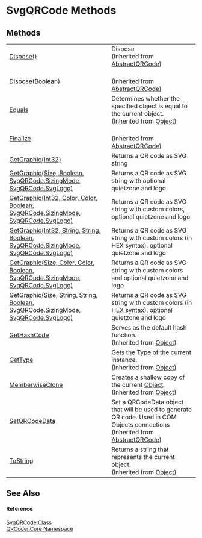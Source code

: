 # SvgQRCode Methods




## Methods
<table>
<tr>
<td><a href="M_QRCoder_Core_AbstractQRCode_Dispose.md">Dispose()</a></td>
<td>Dispose<br />(Inherited from <a href="T_QRCoder_Core_AbstractQRCode.md">AbstractQRCode</a>)</td></tr>
<tr>
<td><a href="M_QRCoder_Core_AbstractQRCode_Dispose_1.md">Dispose(Boolean)</a></td>
<td><br />(Inherited from <a href="T_QRCoder_Core_AbstractQRCode.md">AbstractQRCode</a>)</td></tr>
<tr>
<td><a href="https://learn.microsoft.com/dotnet/api/system.object.equals#system-object-equals(system-object)" target="_blank" rel="noopener noreferrer">Equals</a></td>
<td>Determines whether the specified object is equal to the current object.<br />(Inherited from <a href="https://learn.microsoft.com/dotnet/api/system.object" target="_blank" rel="noopener noreferrer">Object</a>)</td></tr>
<tr>
<td><a href="M_QRCoder_Core_AbstractQRCode_Finalize.md">Finalize</a></td>
<td><br />(Inherited from <a href="T_QRCoder_Core_AbstractQRCode.md">AbstractQRCode</a>)</td></tr>
<tr>
<td><a href="M_QRCoder_Core_SvgQRCode_GetGraphic_3.md">GetGraphic(Int32)</a></td>
<td>Returns a QR code as SVG string</td></tr>
<tr>
<td><a href="M_QRCoder_Core_SvgQRCode_GetGraphic.md">GetGraphic(Size, Boolean, SvgQRCode.SizingMode, SvgQRCode.SvgLogo)</a></td>
<td>Returns a QR code as SVG string with optional quietzone and logo</td></tr>
<tr>
<td><a href="M_QRCoder_Core_SvgQRCode_GetGraphic_4.md">GetGraphic(Int32, Color, Color, Boolean, SvgQRCode.SizingMode, SvgQRCode.SvgLogo)</a></td>
<td>Returns a QR code as SVG string with custom colors, optional quietzone and logo</td></tr>
<tr>
<td><a href="M_QRCoder_Core_SvgQRCode_GetGraphic_5.md">GetGraphic(Int32, String, String, Boolean, SvgQRCode.SizingMode, SvgQRCode.SvgLogo)</a></td>
<td>Returns a QR code as SVG string with custom colors (in HEX syntax), optional quietzone and logo</td></tr>
<tr>
<td><a href="M_QRCoder_Core_SvgQRCode_GetGraphic_1.md">GetGraphic(Size, Color, Color, Boolean, SvgQRCode.SizingMode, SvgQRCode.SvgLogo)</a></td>
<td>Returns a QR code as SVG string with custom colors and optional quietzone and logo</td></tr>
<tr>
<td><a href="M_QRCoder_Core_SvgQRCode_GetGraphic_2.md">GetGraphic(Size, String, String, Boolean, SvgQRCode.SizingMode, SvgQRCode.SvgLogo)</a></td>
<td>Returns a QR code as SVG string with custom colors (in HEX syntax), optional quietzone and logo</td></tr>
<tr>
<td><a href="https://learn.microsoft.com/dotnet/api/system.object.gethashcode" target="_blank" rel="noopener noreferrer">GetHashCode</a></td>
<td>Serves as the default hash function.<br />(Inherited from <a href="https://learn.microsoft.com/dotnet/api/system.object" target="_blank" rel="noopener noreferrer">Object</a>)</td></tr>
<tr>
<td><a href="https://learn.microsoft.com/dotnet/api/system.object.gettype" target="_blank" rel="noopener noreferrer">GetType</a></td>
<td>Gets the <a href="https://learn.microsoft.com/dotnet/api/system.type" target="_blank" rel="noopener noreferrer">Type</a> of the current instance.<br />(Inherited from <a href="https://learn.microsoft.com/dotnet/api/system.object" target="_blank" rel="noopener noreferrer">Object</a>)</td></tr>
<tr>
<td><a href="https://learn.microsoft.com/dotnet/api/system.object.memberwiseclone" target="_blank" rel="noopener noreferrer">MemberwiseClone</a></td>
<td>Creates a shallow copy of the current <a href="https://learn.microsoft.com/dotnet/api/system.object" target="_blank" rel="noopener noreferrer">Object</a>.<br />(Inherited from <a href="https://learn.microsoft.com/dotnet/api/system.object" target="_blank" rel="noopener noreferrer">Object</a>)</td></tr>
<tr>
<td><a href="M_QRCoder_Core_AbstractQRCode_SetQRCodeData.md">SetQRCodeData</a></td>
<td>Set a QRCodeData object that will be used to generate QR code. Used in COM Objects connections<br />(Inherited from <a href="T_QRCoder_Core_AbstractQRCode.md">AbstractQRCode</a>)</td></tr>
<tr>
<td><a href="https://learn.microsoft.com/dotnet/api/system.object.tostring" target="_blank" rel="noopener noreferrer">ToString</a></td>
<td>Returns a string that represents the current object.<br />(Inherited from <a href="https://learn.microsoft.com/dotnet/api/system.object" target="_blank" rel="noopener noreferrer">Object</a>)</td></tr>
</table>

## See Also


#### Reference
<a href="T_QRCoder_Core_SvgQRCode.md">SvgQRCode Class</a>  
<a href="N_QRCoder_Core.md">QRCoder.Core Namespace</a>  
